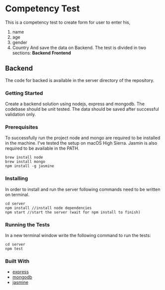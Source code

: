 # Competency Test

This is a competency test to create form for user to enter his,

 1. name
 2. age
 3. gender
 4. Country
And save the data on Backend.
The test is divided in two sections:
**Backend**			**Frontend**

## Backend

The code for backed is available in the server directory of the repository.

### Getting Started
Create a backend solution using nodejs, express and mongodb.
The codebase should be unit tested.
The data should be saved after successful validation only.

### Prerequisites
To successfully run the project node and mongo are required to be installed in the machine.
I've tested the setup on macOS High Sierra.
Jasmin is also required to be available in the PATH.

    brew install node
    brew install mongo
    npm install -g jasmine

### Installing
In order to install and run the server following commands need to be written on terminal.

	cd server
    npm install //install node dependencies
    npm start //start the server (wait for npm install to finish)
### Running the Tests
In a new terminal window write the following command to run the tests:

    cd server
    npm test
### Built With

 - [express](https://expressjs.com/)
 - [mongodb](https://www.mongodb.com/)
 - [jasmine](https://jasmine.github.io/)
